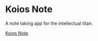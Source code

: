 # Koios Note

A note taking app for the intellectual titan. 

[Koios Note](https://agile-ridge-54244.herokuapp.com)